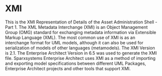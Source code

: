 # XMI
This is the XMI Representation of Details of the Asset Administration Shell - Part 1.
The XML Metadata Interchange (XMI) is an Object Management Group (OMG) standard for exchanging metadata information via Extensible Markup Language (XML).
The most common use of XMI is as an interchange format for UML models, although it can also be used for serialization of models of other languages (metamodels). The XMI Version is 2.1.
The Enterprise Architect Version in 6.5 was used to generate the XMI file. Sparxsystems Enterprise Architect uses XMI as a method of importing and exporting model specifications between different UML Packages, Enterprise Architect projects and other tools that support XMI.
